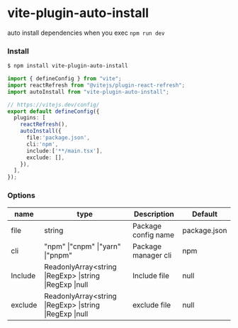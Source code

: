 # vite-plugin-auto-install

auto install dependencies when you exec `npm run dev`

### Install

``` sh
$ npm install vite-plugin-auto-install
```

``` ts
import { defineConfig } from "vite";
import reactRefresh from "@vitejs/plugin-react-refresh";
import autoInstall from "vite-plugin-auto-install";

// https://vitejs.dev/config/
export default defineConfig({
  plugins: [
    reactRefresh(),
    autoInstall({
      file:'package.json',
      cli:'npm',
      include:['**/main.tsx'],
      exclude: [],
    }),
  ],
});
```

### Options

| name    | type                                                    | Description         | Default      |
| ------- | ------------------------------------------------------- | ------------------- | ------------ |
| file    | string                                                  | Package config name | package.json |
| cli     | "npm" \|"cnpm" \|"yarn" \|"pnpm"                        | Package manager cli | npm          |
| Include | ReadonlyArray<string \|RegExp> \|string \|RegExp \|null | Include file        | null         |
| exclude | ReadonlyArray<string \|RegExp> \|string \|RegExp \|null | exclude file        | null         |



